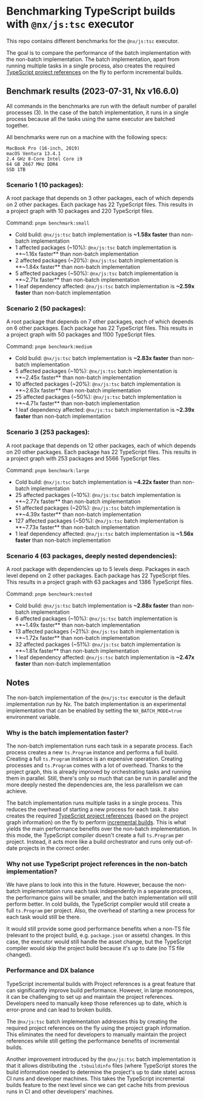 # Benchmarking TypeScript builds with `@nx/js:tsc` executor

This repo contains different benchmarks for the `@nx/js:tsc` executor.

The goal is to compare the performance of the batch implementation with the non-batch implementation. The batch implementation, apart from running multiple tasks in a single process, also creates the required [TypeScript project references](https://www.typescriptlang.org/docs/handbook/project-references.html) on the fly to perform incremental builds.

## Benchmark results (2023-07-31, Nx v16.6.0)

All commands in the benchmarks are run with the default number of parallel processes (3). In the case of the batch implementation, it runs in a single process because all the tasks using the same executor are batched together.

All benchmarks were run on a machine with the following specs:

```
MacBook Pro (16-inch, 2019)
macOS Ventura 13.4.1
2.4 GHz 8-Core Intel Core i9
64 GB 2667 MHz DDR4
SSD 1TB
```

### Scenario 1 (10 packages):

A root package that depends on 3 other packages, each of which depends on 2 other packages. Each package has 22 TypeScript files. This results in a project graph with 10 packages and 220 TypeScript files.

Command: `pnpm benchmark:small`

- Cold build: `@nx/js:tsc` batch implementation is **~1.58x faster** than non-batch implementation
- 1 affected packages (~10%): `@nx/js:tsc` batch implementation is **~1.16x faster** than non-batch implementation
- 2 affected packages (~20%): `@nx/js:tsc` batch implementation is **~1.84x faster** than non-batch implementation
- 5 affected packages (~50%): `@nx/js:tsc` batch implementation is **~2.71x faster** than non-batch implementation
- 1 leaf dependency affected: `@nx/js:tsc` batch implementation is **~2.59x faster** than non-batch implementation

### Scenario 2 (50 packages):

A root package that depends on 7 other packages, each of which depends on 6 other packages. Each package has 22 TypeScript files. This results in a project graph with 50 packages and 1100 TypeScript files.

Command: `pnpm benchmark:medium`

- Cold build: `@nx/js:tsc` batch implementation is **~2.83x faster** than non-batch implementation
- 5 affected packages (~10%): `@nx/js:tsc` batch implementation is **~2.45x faster** than non-batch implementation
- 10 affected packages (~20%): `@nx/js:tsc` batch implementation is **~2.63x faster** than non-batch implementation
- 25 affected packages (~50%): `@nx/js:tsc` batch implementation is **~4.71x faster** than non-batch implementation
- 1 leaf dependency affected: `@nx/js:tsc` batch implementation is **~2.39x faster** than non-batch implementation

### Scenario 3 (253 packages):

A root package that depends on 12 other packages, each of which depends on 20 other packages. Each package has 22 TypeScript files. This results in a project graph with 253 packages and 5566 TypeScript files.

Command: `pnpm benchmark:large`

- Cold build: `@nx/js:tsc` batch implementation is **~4.22x faster** than non-batch implementation
- 25 affected packages (~10%): `@nx/js:tsc` batch implementation is **~2.77x faster** than non-batch implementation
- 51 affected packages (~20%): `@nx/js:tsc` batch implementation is **~4.39x faster** than non-batch implementation
- 127 affected packages (~50%): `@nx/js:tsc` batch implementation is **~7.73x faster** than non-batch implementation
- 1 leaf dependency affected: `@nx/js:tsc` batch implementation is **~1.56x faster** than non-batch implementation

### Scenario 4 (63 packages, deeply nested dependencies):

A root package with dependencies up to 5 levels deep. Packages in each level depend on 2 other packages. Each package has 22 TypeScript files. This results in a project graph with 63 packages and 1386 TypeScript files.

Command: `pnpm benchmark:nested`

- Cold build: `@nx/js:tsc` batch implementation is **~2.88x faster** than non-batch implementation
- 6 affected packages (~10%): `@nx/js:tsc` batch implementation is **~1.49x faster** than non-batch implementation
- 13 affected packages (~21%): `@nx/js:tsc` batch implementation is **~1.72x faster** than non-batch implementation
- 32 affected packages (~51%): `@nx/js:tsc` batch implementation is **~1.81x faster** than non-batch implementation
- 1 leaf dependency affected: `@nx/js:tsc` batch implementation is **~2.47x faster** than non-batch implementation

## Notes

The non-batch implementation of the `@nx/js:tsc` executor is the default implementation run by Nx. The batch implementation is an experimental implementation that can be enabled by setting the `NX_BATCH_MODE=true` environment variable.

### Why is the batch implementation faster?

The non-batch implementation runs each task in a separate process. Each process creates a new `ts.Program` instance and performs a full build. Creating a full `ts.Program` instance is an expensive operation. Creating processes and `ts.Program` comes with a lot of overhead. Thanks to the project graph, this is already improved by orchestrating tasks and running them in parallel. Still, there's only so much that can be run in parallel and the more deeply nested the dependencies are, the less parallelism we can achieve.

The batch implementation runs multiple tasks in a single process. This reduces the overhead of starting a new process for each task. It also creates the required [TypeScript project references](https://www.typescriptlang.org/docs/handbook/project-references.html) (based on the project graph information) on the fly to perform [incremental builds](https://www.typescriptlang.org/docs/handbook/project-references.html#build-mode-for-typescript). This is what yields the main performance benefits over the non-batch implementation. In this mode, the TypeScript compiler doesn't create a full `ts.Program` per project. Instead, it acts more like a build orchestrator and runs only out-of-date projects in the correct order.

### Why not use TypeScript project references in the non-batch implementation?

We have plans to look into this in the future. However, because the non-batch implementation runs each task independently in a separate process, the performance gains will be smaller, and the batch implementation will still perform better. In cold builds, the TypeScript compiler would still create a full `ts.Program` per project. Also, the overhead of starting a new process for each task would still be there.

It would still provide some good performance benefits when a non-TS file (relevant to the project build, e.g. `package.json` or assets) changes. In this case, the executor would still handle the asset change, but the TypeScript compiler would skip the project build because it's up to date (no TS file changed).

### Performance and DX balance

TypeScript incremental builds with Project references is a great feature that can significantly improve build performance. However, in large monorepos, it can be challenging to set up and maintain the project references. Developers need to manually keep those references up to date, which is error-prone and can lead to broken builds.

The `@nx/js:tsc` batch implementation addresses this by creating the required project references on the fly using the project graph information. This eliminates the need for developers to manually maintain the project references while still getting the performance benefits of incremental builds.

Another improvement introduced by the `@nx/js:tsc` batch implementation is that it allows distributing the `.tsbuildinfo` files (where TypeScript stores the build information needed to determine the project's up to date state) across CI runs and developer machines. This takes the TypeScript incremental builds feature to the next level since we can get cache hits from previous runs in CI and other developers' machines.

